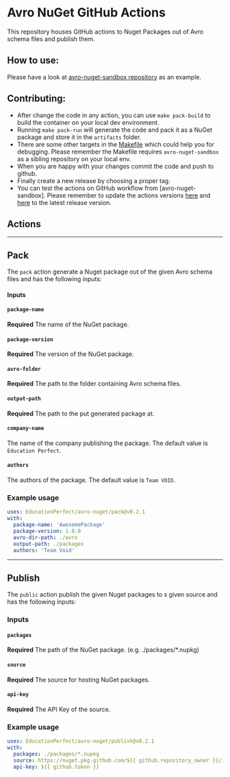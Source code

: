 # Avro NuGet GitHub Actions
This repository houses GitHub actions to Nuget Packages out of Avro schema files and publish them.


## How to use:
Please have a look at [avro-nuget-sandbox repository](https://github.com/EducationPerfect/avro-nuget-sandbox) as an example.


## Contributing:
- After change the code in any action, you can use `make pack-build` to build the container on your local dev environment.
- Running `make pack-run` will generate the code and pack it as a NuGet package and store it in the `artifacts` folder.
- There are some other targets in the [Makefile](./Makefile) which could help you for debugging. Please remember the Makefile requires `avro-nuget-sandbox` as a sibling repository on your local env.
- When you are happy with your changes commit the code and push to github. 
- Finally create a new release by choosing a proper tag.
- You can test the actions on GitHub workflow from [avro-nuget-sandbox]. Please remember to update the actions versions [here](https://github.com/EducationPerfect/avro-nuget-sandbox/blob/main/.github/workflows/ci.yaml#L44) and [here](https://github.com/EducationPerfect/avro-nuget-sandbox/blob/main/.github/workflows/ci.yaml#L55) to the latest release version.


## Actions
---
## Pack
The `pack` action generate a Nuget package out of the given Avro schema files and has the following inputs:

#### Inputs

#### `package-name`

**Required** The name of the NuGet package.

#### `package-version`

**Required** The version of the NuGet package.

#### `avro-folder`

**Required** The path to the folder containing Avro schema files.

#### `output-path`

**Required** The path to the put generated package at.

#### `company-name`

The name of the company publishing the package. The default value is `Education Perfect`.

#### `authors`

The authors of the package. The default value is `Team VOID`.

### Example usage

```yaml
uses: EducationPerfect/avro-nuget/pack@v0.2.1
with:
  package-name: 'AwesomePackage'
  package-version: 1.0.0
  avro-dir-path: ./avro
  output-path: ./packages
  authors: 'Team Void'
```

---
## Publish
The `public` action publish the given Nuget packages to s given source and has the following inputs:

### Inputs

#### `packages`

**Required** The path of the NuGet package. (e.g. ./packages/*.nupkg)

#### `source`

**Required** The source for hosting NuGet packages.

#### `api-key`

**Required** The API Key of the source.

### Example usage

```yaml
uses: EducationPerfect/avro-nuget/publish@v0.2.1
with:
  packages: ./packages/*.nupkg
  source: https://nuget.pkg.github.com/${{ github.repository_owner }}/index.json
  api-key: ${{ github.token }}
```

